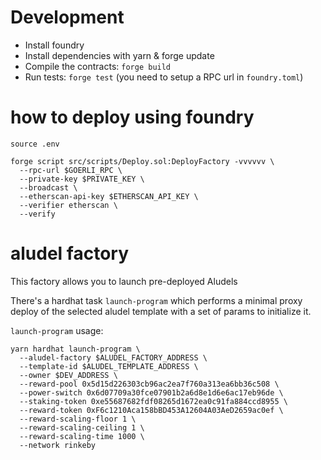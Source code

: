 
# Development

* Install foundry
* Install dependencies with yarn & forge update
* Compile the contracts: ```forge build```
* Run tests: ```forge test``` (you need to setup a RPC url in `foundry.toml`)

# how to deploy using foundry

```
source .env

forge script src/scripts/Deploy.sol:DeployFactory -vvvvvv \
  --rpc-url $GOERLI_RPC \
  --private-key $PRIVATE_KEY \
  --broadcast \
  --etherscan-api-key $ETHERSCAN_API_KEY \
  --verifier etherscan \
  --verify
```


# aludel factory

This factory allows you to launch pre-deployed Aludels

There's a hardhat task `launch-program` which performs a minimal proxy deploy of the selected aludel template with a set of params to initialize it.

`launch-program` usage:
```
yarn hardhat launch-program \
  --aludel-factory $ALUDEL_FACTORY_ADDRESS \
  --template-id $ALUDEL_TEMPLATE_ADDRESS \
  --owner $DEV_ADDRESS \
  --reward-pool 0x5d15d226303cb96ac2ea7f760a313ea6bb36c508 \
  --power-switch 0x6d07709a30fce07901b2a6d8e1d6e6ac17eb96de \
  --staking-token 0xe55687682fdf08265d1672ea0c91fa884ccd8955 \
  --reward-token 0xF6c1210Aca158bBD453A12604A03AeD2659ac0ef \
  --reward-scaling-floor 1 \
  --reward-scaling-ceiling 1 \
  --reward-scaling-time 1000 \
  --network rinkeby
```
